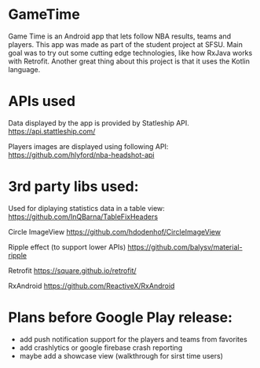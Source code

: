 # GameTime
Game Time is an Android app that lets follow NBA results, teams and players. 
This app was made as part of the student project at SFSU. 
Main goal was to try out some cutting edge technologies, like how RxJava works with Retrofit. 
Another great thing about this project is that it uses the Kotlin language.

# APIs used

Data displayed by the app is provided by Statleship API.
https://api.stattleship.com/

Players images are displayed using following API:
https://github.com/hlyford/nba-headshot-api

# 3rd party libs used:

Used for diplaying statistics data in a table view:
https://github.com/InQBarna/TableFixHeaders

Circle ImageView
https://github.com/hdodenhof/CircleImageView

Ripple effect (to support lower APIs)
https://github.com/balysv/material-ripple

Retrofit
https://square.github.io/retrofit/

RxAndroid 
https://github.com/ReactiveX/RxAndroid

# Plans before Google Play release:

- add push notification support for the players and teams from favorites
- add crashlytics or google firebase crash reporting
- maybe add a showcase view (walkthrough for sirst time users)
